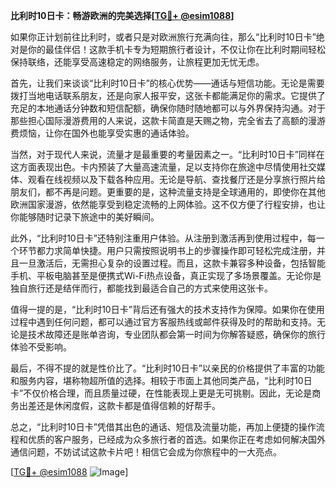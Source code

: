**比利时10日卡：畅游欧洲的完美选择[[TG💪+ @esim1088](https://t.me/s/esim1088)]**

如果你正计划前往比利时，或者只是对欧洲旅行充满向往，那么“比利时10日卡”绝对是你的最佳伴侣！这款手机卡专为短期旅行者设计，不仅让你在比利时期间轻松保持联络，还能享受高速稳定的网络服务，让旅程更加无忧无虑。

首先，让我们来谈谈“比利时10日卡”的核心优势——通话与短信功能。无论是需要拨打当地电话联系朋友，还是向家人报平安，这张卡都能满足你的需求。它提供了充足的本地通话分钟数和短信配额，确保你随时随地都可以与外界保持沟通。对于那些担心国际漫游费用的人来说，这款卡简直是天赐之物，完全省去了高额的漫游费烦恼，让你在国外也能享受实惠的通话体验。

当然，对于现代人来说，流量才是最重要的考量因素之一。“比利时10日卡”同样在这方面表现出色。卡内预装了大量高速流量，足以支持你在旅途中尽情使用社交媒体、观看在线视频以及下载各种应用。无论是导航、查找餐厅还是分享旅行照片给朋友们，都不再是问题。更重要的是，这种流量支持是全球通用的，即使你在其他欧洲国家漫游，依然能享受到稳定流畅的上网体验。这不仅方便了行程安排，也让你能够随时记录下旅途中的美好瞬间。

此外，“比利时10日卡”还特别注重用户体验。从注册到激活再到使用过程中，每一个环节都力求简单快捷。用户只需按照说明书上的步骤操作即可轻松完成注册，并且一旦激活后，无需担心复杂的设置过程。而且，这款卡兼容多种设备，包括智能手机、平板电脑甚至是便携式Wi-Fi热点设备，真正实现了多场景覆盖。无论你是独自旅行还是结伴而行，都能找到最适合自己的方式来使用这张卡。

值得一提的是，“比利时10日卡”背后还有强大的技术支持作为保障。如果你在使用过程中遇到任何问题，都可以通过官方客服热线或邮件获得及时的帮助和支持。无论是技术故障还是账单咨询，专业团队都会第一时间为你解答疑惑，确保你的旅行体验不受影响。

最后，不得不提的就是性价比了。“比利时10日卡”以亲民的价格提供了丰富的功能和服务内容，堪称物超所值的选择。相较于市面上其他同类产品，“比利时10日卡”不仅价格合理，而且质量过硬，在性能表现上更是无可挑剔。因此，无论是商务出差还是休闲度假，这款卡都是值得信赖的好帮手。

总之，“比利时10日卡”凭借其出色的通话、短信及流量功能，再加上便捷的操作流程和优质的客户服务，已经成为众多旅行者的首选。如果你正在考虑如何解决国外通信问题，不妨试试这款卡片吧！相信它会成为你旅程中的一大亮点。

[[TG💪+ @esim1088](https://t.me/s/esim1088) ![Image](https://i.postimg.cc/4NQfJmqS/Snipaste-2025-05-13-00-14-12.png)]